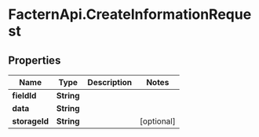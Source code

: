 # FacternApi.CreateInformationRequest

## Properties
Name | Type | Description | Notes
------------ | ------------- | ------------- | -------------
**fieldId** | **String** |  | 
**data** | **String** |  | 
**storageId** | **String** |  | [optional] 


